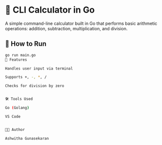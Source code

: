 # 🧮 CLI Calculator in Go

A simple command-line calculator built in Go that performs basic arithmetic operations: addition, subtraction, multiplication, and division.

## 🔧 How to Run

```bash
go run main.go 
🧠 Features

Handles user input via terminal

Supports +, -, *, /

Checks for division by zero


🛠️ Tools Used

Go (Golang)

VS Code


👩‍💻 Author

Ashwitha Gunasekaran